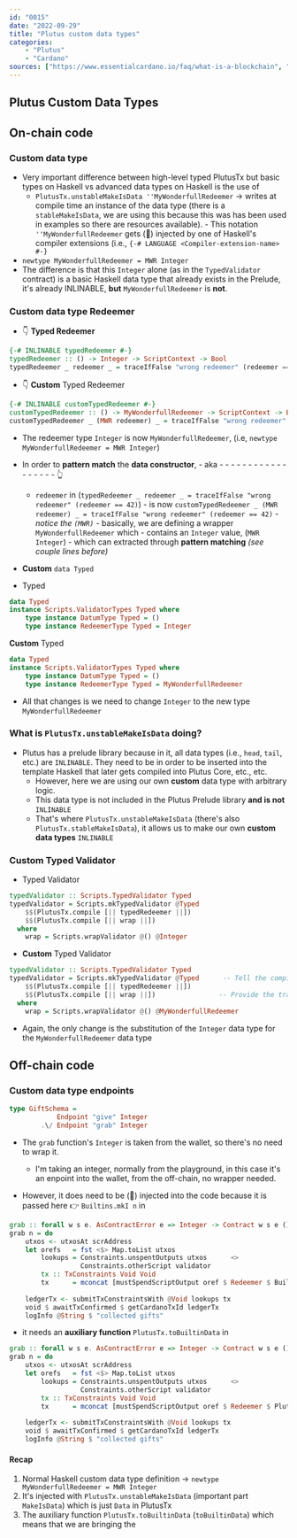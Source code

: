 ```yaml
---
id: "0015"
date: "2022-09-29"
title: "Plutus custom data types"
categories: 
    - "Plutus"
    - "Cardano"
sources: ["https://www.essentialcardano.io/faq/what-is-a-blockchain", "https://en.wikipedia.org/wiki/Cryptocurrency", "https://www.essentialcardano.io/faq/what-is-proof-of-stake-pos", "https://forum.cardano.org/t/staking-and-delegating-for-beginners-a-step-by-step-guide/36681", "https://forum.cardano.org/t/choosing-a-stake-pool-and-delegating-your-ada/38931"]
---
```


## Plutus Custom Data Types

## On-chain code

### Custom data type

- Very important difference between high-level typed PlutusTx but basic types on Haskell vs advanced data types on Haskell is the use of
  - `PlutusTx.unstableMakeIsData ''MyWonderfullRedeemer` -> writes at compile time an instance of the data type (there is a `stableMakeIsData`, we are using this because this was has been used in examples so there are resources available).
        - This notation `''MyWonderfullRedeemer` gets (💉) injected by one of Haskell's compiler extensions (i.e., `{-# LANGUAGE <Compiler-extension-name> #-}`
- `newtype MyWonderfullRedeemer = MWR Integer`
- The difference is that this `Integer` alone (as in the `TypedValidator` contract) is a basic Haskell data type that already exists in the Prelude, it's already INLINABLE, **but** `MyWonderfullRedeemer` is **not**.

### Custom data type Redeemer

- 👇 **Typed Redeemer**

```Haskell
{-# INLINABLE typedRedeemer #-} 
typedRedeemer :: () -> Integer -> ScriptContext -> Bool   
typedRedeemer _ redeemer _ = traceIfFalse "wrong redeemer" (redeemer == 42)
```

- 👇 **Custom** Typed Redeemer

```Haskell
{-# INLINABLE customTypedRedeemer #-} 
customTypedRedeemer :: () -> MyWonderfullRedeemer -> ScriptContext -> Bool   
customTypedRedeemer _ (MWR redeemer) _ = traceIfFalse "wrong redeemer" (redeemer == 42)
```

- The redeemer type `Integer` is now `MyWonderfullRedeemer`, (i.e, `newtype MyWonderfullRedeemer = MWR Integer`)
- In order to **pattern match** the **data constructor**, - aka - - - - - - - - - - - - - - - - - - 👆
  - `redeemer` in (`typedRedeemer _ redeemer _ = traceIfFalse "wrong redeemer" (redeemer == 42)`)
        - is now `customTypedRedeemer _ (MWR redeemer) _ = traceIfFalse "wrong redeemer" (redeemer == 42)`
            - *notice the `(MWR)`*
        - basically, we are defining a wrapper `MyWonderfullRedeemer` which
            - contains an `Integer` value, (`MWR Integer`)
                - which can extracted through **pattern matching** *(see couple lines before)*

- **Custom** `data Typed`

- Typed
  
```Haskell
data Typed                                            
instance Scripts.ValidatorTypes Typed where
    type instance DatumType Typed = ()                
    type instance RedeemerType Typed = Integer 
```

**Custom** Typed

```Haskell
data Typed                                            
instance Scripts.ValidatorTypes Typed where
    type instance DatumType Typed = ()                
    type instance RedeemerType Typed = MyWonderfullRedeemer 
```

- All that changes is we need to change `Integer` to the new type `MyWonderfullRedeemer`

### What is `PlutusTx.unstableMakeIsData` doing?

- Plutus has a prelude library because in it, all data types (i.e., `head`, `tail`, etc.) are `INLINABLE`. They need to be in order to be inserted into the template Haskell that later gets compiled into Plutus Core, etc., etc.
  - However, here we are using our own **custom** data type with arbitrary logic.
  - This data type is not included in the Plutus Prelude library **and is not** `INLINABLE`
  - That's where `PlutusTx.unstableMakeIsData` (there's also `PlutusTx.stableMakeIsData`), it allows us to make our own **custom data types** `INLINABLE`  

### Custom Typed Validator

- Typed Validator
  
```Haskell
typedValidator :: Scripts.TypedValidator Typed
typedValidator = Scripts.mkTypedValidator @Typed      
    $$(PlutusTx.compile [|| typedRedeemer ||]) 
    $$(PlutusTx.compile [|| wrap ||])                
  where
    wrap = Scripts.wrapValidator @() @Integer  
```

- **Custom** Typed Validator
  
```Haskell
typedValidator :: Scripts.TypedValidator Typed
typedValidator = Scripts.mkTypedValidator @Typed      -- Tell the compiler that you are using Types
    $$(PlutusTx.compile [|| typedRedeemer ||]) 
    $$(PlutusTx.compile [|| wrap ||])                -- Provide the translation into high level typed to low level typed
  where
    wrap = Scripts.wrapValidator @() @MyWonderfullRedeemer 
```

- Again, the only change is the substitution of the `Integer` data type for the `MyWonderfullRedeemer` data type

## Off-chain code

### Custom data type endpoints

```Haskell
type GiftSchema =
            Endpoint "give" Integer  
        .\/ Endpoint "grab" Integer
```

- The `grab` function's `Integer` is taken from the wallet, so there's no need to wrap it.
  - I'm taking an integer, normally from the playground, in this case it's an enpoint into the wallet, from the off-chain, no wrapper needed.

- However, it does need to be (💉) injected into the code because it is passed here 👉  `Builtins.mkI n` in
  
```Haskell
grab :: forall w s e. AsContractError e => Integer -> Contract w s e ()                                     
grab n = do
    utxos <- utxosAt scrAddress                                                                      
    let orefs   = fst <$> Map.toList utxos                                                           
        lookups = Constraints.unspentOutputs utxos      <>                                           
                  Constraints.otherScript validator                                                  
        tx :: TxConstraints Void Void                                                           
        tx      = mconcat [mustSpendScriptOutput oref $ Redeemer $ Builtins.mkI n | oref <- orefs]  
                                                                                                     
    ledgerTx <- submitTxConstraintsWith @Void lookups tx                                             
    void $ awaitTxConfirmed $ getCardanoTxId ledgerTx                                                
    logInfo @String $ "collected gifts" 
```

- it needs an **auxiliary function** `PlutusTx.toBuiltinData` in
  
```Haskell
grab :: forall w s e. AsContractError e => Integer -> Contract w s e ()                                     
grab n = do
    utxos <- utxosAt scrAddress                                                                      
    let orefs   = fst <$> Map.toList utxos                                                           
        lookups = Constraints.unspentOutputs utxos      <>                                           
                  Constraints.otherScript validator                                                  
        tx :: TxConstraints Void Void                                                            
        tx      = mconcat [mustSpendScriptOutput oref $ Redeemer $ PlutusTx.toBuiltinData (MWR n) | oref <- orefs]  
                                                                                                     
    ledgerTx <- submitTxConstraintsWith @Void lookups tx                                             
    void $ awaitTxConfirmed $ getCardanoTxId ledgerTx                                                
    logInfo @String $ "collected gifts"  
```

#### Recap

1. Normal Haskell custom data type definition -> `newtype MyWonderfullRedeemer = MWR Integer`
2. It's injected with `PlutusTx.unstableMakeIsData` (important part `MakeIsData`) which is just `Data` in PlutusTx
3. The auxiliary function `PlutusTx.toBuiltinData` (`toBuiltinData`) which means that we are bringing the